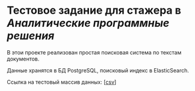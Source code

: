 # Тестовое задание для стажера в *Аналитические программные решения*

В этои проекте реализован простая поисковая система по текстам документов. 

Данные хранятся в БД PostgreSQL, поисковый индекс в ElasticSearch.

Ссылка на тестовый массив данных: [[csv](https://api.onedrive.com/v1.0/shares/u!aHR0cHM6Ly8xZHJ2Lm1zL3UvcyFBdldqdXEtLW5zblNrYW8yUzVzMnpUTHpNMHBweHc_ZT1RQnJIMGQ/root/content)]
